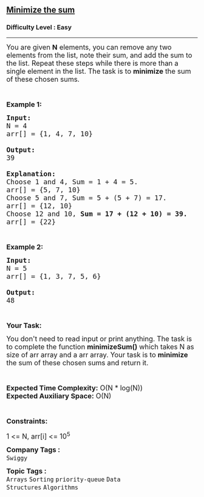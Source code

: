 <h2><a href="https://practice.geeksforgeeks.org/problems/minimize-the-sum--170645/1?page=1&category=priority-queue&sortBy=submissions">Minimize the sum</a></h2><h3>Difficulty Level : Easy</h3><hr><div class="problems_problem_content__Xm_eO"><p><span style="font-size:18px">You are given&nbsp;<strong>N</strong>&nbsp;elements, you can remove any two elements from the list, note their sum, and add the sum to the list. Repeat these steps while there is more than a single element in the list. The task is to <strong>minimize</strong> the sum of these chosen sums.</span></p>

<p>&nbsp;</p>

<p><span style="font-size:18px"><strong>Example 1:</strong></span></p>

<pre><span style="font-size:18px"><strong>Input:
</strong>N = 4
arr[] = {1, 4, 7, 10}

<strong>Output:
</strong>39

<strong>Explanation:</strong>
Choose 1 and 4, Sum = 1 + 4 = 5.
arr[] = {5, 7, 10}&nbsp;
Choose 5 and 7, Sum = 5 + (5 + 7) = 17.
arr[] = {12, 10}&nbsp;
Choose 12 and 10,&nbsp;<strong>Sum = 17 + (12 + 10) = 39.</strong>
arr[] = {22}</span></pre>

<p>&nbsp;</p>

<p><span style="font-size:18px"><strong>Example 2:</strong></span></p>

<pre><span style="font-size:18px"><strong>Input:
</strong>N = 5
arr[] = {1, 3, 7, 5, 6}

<strong>Output:
</strong>48
</span></pre>

<p>&nbsp;</p>

<p><span style="font-size:18px"><strong>Your Task:</strong></span></p>

<p><span style="font-size:18px">You don't need to read input or print anything. The task is to complete the function <strong>minimizeSum()</strong>&nbsp;which takes&nbsp;N as size of arr array&nbsp;and a arr&nbsp;array. Your&nbsp;task is to <strong>minimize</strong> the sum of these chosen sums and return it.</span></p>

<p>&nbsp;</p>

<p><span style="font-size:18px"><strong>Expected Time Complexity:</strong>&nbsp;O(N * log(N))<br>
<strong>Expected Auxiliary Space:</strong>&nbsp;O(N)</span></p>

<p>&nbsp;</p>

<p><span style="font-size:18px"><strong>Constraints:</strong></span></p>

<p><span style="font-size:18px">1 &lt;= N, arr[i]&nbsp;&lt;= 10<sup>5</sup></span></p>
</div><p><span style=font-size:18px><strong>Company Tags : </strong><br><code>Swiggy</code>&nbsp;<br><p><span style=font-size:18px><strong>Topic Tags : </strong><br><code>Arrays</code>&nbsp;<code>Sorting</code>&nbsp;<code>priority-queue</code>&nbsp;<code>Data Structures</code>&nbsp;<code>Algorithms</code>&nbsp;